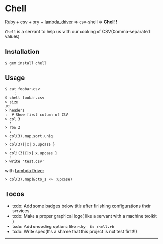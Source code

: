 # Chell

Ruby + csv + [pry] + [lambda_driver] => csv-shell => **Chell!!** 

`Chell` is a servant to help us with our cooking of CSV(Comma-separated values)

## Installation

    $ gem install chell

## Usage

```
$ cat foobar.csv
    :
$ chell foobar.csv
> size
10
> headers
:  # Show first column of CSV
> col 3
  :
> row 2
  :
> col(3).map.sort.uniq
  :
> col(3){|x| x.upcase }
  :
> col!(3){|x| x.upcase }
  :
> write 'test.csv'
```

with [Lambda Driver][lambda_driver]

```
> col(3).map(&:to_s >> :upcase)
```

## Todos

* todo: Add some badges below title after finishing configurations their services.
* todo: Make a proper graphical logo( like a servant with a machine toolkit )
* todo: Add encoding options like `ruby -Ks chell.rb`
* todo: Write spec(It's a shame that this project is not test first!!)

----

[pry]: http://pryrepl.org/ "Pry - an IRB alternative and runtime developer console"
[lambda_driver]: http://yuroyoro.github.io/lambda_driver/ "LambdaDriver by yuroyoro"
